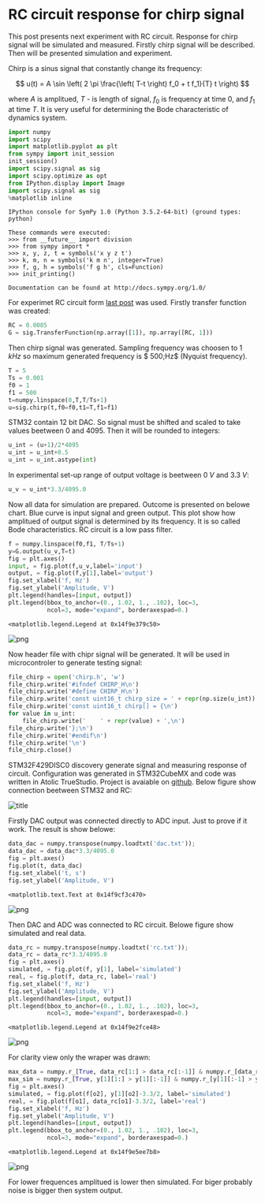 
RC circuit response for chirp signal
=====================================

This post presents next experiment with RC circuit. Response for chirp signal will be simulated and measured. Firstly chirp signal will be described. Then will be presented simulation and experiment.

Chirp is a sinus signal that constantly change its frequency:

$$ u(t) = A \sin \left(  2 \pi \frac{\left( T-t \right) f_0 + t f_1}{T} t \right) $$

where $A$ is amplitued, $T$ - is length of signal, $f_0$ is frequency at time 0, and $f_1$ at time $T$.
It is very useful for determining the Bode characteristic of dynamics system.


```python
import numpy
import scipy
import matplotlib.pyplot as plt
from sympy import init_session
init_session() 
import scipy.signal as sig
import scipy.optimize as opt
from IPython.display import Image
import scipy.signal as sig
%matplotlib inline
```

    IPython console for SymPy 1.0 (Python 3.5.2-64-bit) (ground types: python)
    
    These commands were executed:
    >>> from __future__ import division
    >>> from sympy import *
    >>> x, y, z, t = symbols('x y z t')
    >>> k, m, n = symbols('k m n', integer=True)
    >>> f, g, h = symbols('f g h', cls=Function)
    >>> init_printing()
    
    Documentation can be found at http://docs.sympy.org/1.0/
    

For experimet RC circuit form [last post](http://kozikr.github.io/RC-circuit/) was used. Firstly transfer function was created:


```python
RC = 0.0085
G = sig.TransferFunction(np.array([1]), np.array([RC, 1]))
```

Then chirp signal was generated. Sampling frequency was choosen to $1\;kHz$ so maximum generated frequency is $ 500\;Hz$ (Nyquist frequency).


```python
T = 5
Ts = 0.001
f0 = 1
f1 = 500
t=numpy.linspace(0,T,T/Ts+1)
u=sig.chirp(t,f0=f0,t1=T,f1=f1)
```

STM32 contain 12 bit DAC. So signal must be shifted and scaled to take values beetween 0 and 4095.  Then it will be rounded to integers:


```python
u_int = (u+1)/2*4095
u_int = u_int+0.5
u_int = u_int.astype(int)
```

In experimental set-up range of output voltage is beetween $0 \; V$ and $3.3 \; V$:


```python
u_v = u_int*3.3/4095.0
```

Now all data for simulation are prepared. Outcome is presented on belowe chart.
Blue curve is input signal and green output. This plot show how amplitued of output signal is determined by its frequency. It is so called Bode characteristics. RC circuit is a low pass filter.


```python
f = numpy.linspace(f0,f1, T/Ts+1)
y=G.output(u_v,T=t)
fig = plt.axes()
input, = fig.plot(f,u_v,label='input')
output, = fig.plot(f,y[1],label='output')
fig.set_xlabel('f, Hz')
fig.set_ylabel('Amplitude, V')
plt.legend(handles=[input, output])
plt.legend(bbox_to_anchor=(0., 1.02, 1., .102), loc=3,
           ncol=3, mode="expand", borderaxespad=0.)
```




    <matplotlib.legend.Legend at 0x14f9e379c50>




![png](../images/post/2016-11-26-RC_reaction_for_chirp_signal/output_11_1.png)


Now header file with chipr signal will be generated. It will be used in microcontroler to generate testing signal: 


```python
file_chirp = open('chirp.h', 'w')
file_chirp.write('#ifndef CHIRP_H\n')
file_chirp.write('#define CHIRP_H\n')
file_chirp.write('const uint16_t chirp_size = ' + repr(np.size(u_int)) + ';\n')
file_chirp.write('const uint16_t chirp[] = {\n')
for value in u_int:
    file_chirp.write('    ' + repr(value) + ',\n')
file_chirp.write('};\n')
file_chirp.write('#endif\n')
file_chirp.write('\n')
file_chirp.close()
```

STM32F429DISC0 discovery generate signal and measuring response of circuit. Configuration was generated in  STM32CubeMX and code was written in Atolic TrueStudio. Project is avaiable on [github](https://github.com/KozikR/RC_reaction_for_chirp_signal). Below figure show connection beetween STM32 and RC:

![title](../images/post/2016-11-26-RC_reaction_for_chirp_signal/rc.png)

Firstly DAC output was connected directly to ADC input. Just to prove if it work. The result is show belowe:


```python
data_dac = numpy.transpose(numpy.loadtxt('dac.txt'));
data_dac = data_dac*3.3/4095.0
fig = plt.axes()
fig.plot(t, data_dac)
fig.set_xlabel('t, s')
fig.set_ylabel('Amplitude, V')
```




    <matplotlib.text.Text at 0x14f9cf3c470>




![png](../images/post/2016-11-26-RC_reaction_for_chirp_signal/output_15_1.png)


Then DAC and ADC was connected to RC circuit. Belowe figure show simulated and real data.


```python
data_rc = numpy.transpose(numpy.loadtxt('rc.txt'));
data_rc = data_rc*3.3/4095.0
fig = plt.axes()
simulated, = fig.plot(f, y[1], label='simulated')
real, = fig.plot(f, data_rc, label='real')
fig.set_xlabel('f, Hz')
fig.set_ylabel('Amplitude, V')
plt.legend(handles=[input, output])
plt.legend(bbox_to_anchor=(0., 1.02, 1., .102), loc=3,
           ncol=3, mode="expand", borderaxespad=0.)
```




    <matplotlib.legend.Legend at 0x14f9e2fce48>




![png](../images/post/2016-11-26-RC_reaction_for_chirp_signal/output_17_1.png)


For clarity view only the wraper was drawn:


```python
max_data = numpy.r_[True, data_rc[1:] > data_rc[:-1]] & numpy.r_[data_rc[:-1] > data_rc[1:], True]
max_sim = numpy.r_[True, y[1][1:] > y[1][:-1]] & numpy.r_[y[1][:-1] > y[1][1:], True]
fig = plt.axes()
simulated, = fig.plot(f[o2], y[1][o2]-3.3/2, label='simulated')
real, = fig.plot(f[o1], data_rc[o1]-3.3/2, label='real')
fig.set_xlabel('f, Hz')
fig.set_ylabel('Amplitude, V')
plt.legend(handles=[input, output])
plt.legend(bbox_to_anchor=(0., 1.02, 1., .102), loc=3,
           ncol=3, mode="expand", borderaxespad=0.)
```




    <matplotlib.legend.Legend at 0x14f9e5ee7b8>




![png](../images/post/2016-11-26-RC_reaction_for_chirp_signal/output_19_1.png)


For lower frequences amplitued is lower then simulated. For biger probably noise is bigger then system output. 
